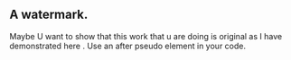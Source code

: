 ## A watermark.
Maybe U want to show that this work that u are doing is original as I have demonstrated here .
Use an after pseudo element in your code.